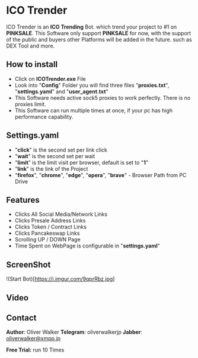 # ICO Trender

ICO Trender is an **ICO Trending** Bot. which trend your project to #1 on **PINKSALE**. 
This Software only support **PINKSALE** for now, with the support of the public and buyers other Platforms will be added in the future.
such as DEX Tool and more.

## How to install

* Click on **ICOTrender.exe** File
* Look into "**Config**" Folder you will find three files "**proxies.txt**", "**settings.yaml**" and "**user_agent.txt**"
* This Software needs active sock5 proxies to work perfectly. There is no proxies limit.
* This Software can run multiple times at once, if your pc has high performance capability.

## Settings.yaml

* "**click**" is the second set per link click
* "**wait**" is the second set per wait
* "**limit**" is the limit visit per browser, default is set to "**1**"
* "**link**" is the link of the Project
* "**firefox**", "**chrome**", "**edge**", "**opera**", "**brave**" - Browser Path from PC Drive

## Features

* Clicks All Social Media/Network Links
* Clicks Presale Address Links
* Clicks Token / Contract Links
* Clicks Pancakeswap Links
* Scrolling UP / DOWN Page
* Time Spent on WebPage is configurable in "**settings.yaml**"

## ScreenShot


!(Start Bot)[https://i.imgur.com/9qprRbz.jpg]

## Video


## Contact

**Author**: Oliver Walker
**Telegram**: oliverwalkerjp
**Jabber**: oliverwalker@xmpp.jp

**Free Trial:** run 10 Times